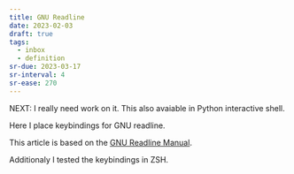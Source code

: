 ```yaml
---
title: GNU Readline
date: 2023-02-03
draft: true
tags:
  - inbox
  - definition
sr-due: 2023-03-17
sr-interval: 4
sr-ease: 270
---
```


NEXT: I really need work on it. This also avaiable in Python interactive shell.

Here I place keybindings for GNU readline.

This article is based on the
[GNU Readline Manual](https://tiswww.case.edu/php/chet/readline/readline.html).

Additionaly I tested the keybindings in ZSH.

<!-- TODO: add materials -->
